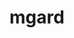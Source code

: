 ---
title: "mgard"
layout: cache
categories: [package, develop]
meta: {"compilers": ["gcc@=11.1.0", "gcc@=11.4.0", "gcc@=12.4.0", "oneapi@=2024.2.1"], "num_specs": 185, "num_specs_by_stack": {"aws-pcluster-neoverse_v1": 7, "aws-pcluster-x86_64_v4": 14, "data-vis-sdk": 18, "e4s": 62, "e4s-neoverse-v2": 38, "e4s-oneapi": 30, "e4s-rocm-external": 16, "root": 185}, "oss": ["amzn2", "ubuntu20.04", "ubuntu22.04"], "platforms": ["linux"], "stacks": ["aws-pcluster-neoverse_v1", "aws-pcluster-x86_64_v4", "data-vis-sdk", "e4s", "e4s-neoverse-v2", "e4s-oneapi", "e4s-rocm-external", "root"], "targets": ["neoverse_v1", "neoverse_v2", "x86_64_v3", "x86_64_v4"], "versions": ["2023-12-09"]}
spec_details: [{"compiler": "gcc@=11.4.0", "hash": "22egcc4qv4dnoor77oohobucbplfqdmn", "os": "ubuntu22.04", "platform": "linux", "size": "-", "stacks": ["e4s", "root"], "target": "x86_64_v3", "variants": ["build_system=cmake", "build_type=Release", "~cuda", "generator=make", "~ipo", "+openmp", "+serial", "+timing", "+unstructured"], "versions": ["2023-12-09"]}, {"compiler": "oneapi@=2024.2.1", "hash": "23ar3vct2aumfxbdffitpe2hdpilpikx", "os": "ubuntu22.04", "platform": "linux", "size": "-", "stacks": ["e4s-oneapi", "root"], "target": "x86_64_v3", "variants": ["build_system=cmake", "build_type=Release", "~cuda", "generator=make", "~ipo", "+openmp", "+serial", "~timing", "~unstructured"], "versions": ["2023-12-09"]}, {"compiler": "gcc@=11.4.0", "hash": "2aetr5b4lfe5yusfksc5z25crqe7wr7j", "os": "ubuntu22.04", "platform": "linux", "size": "-", "stacks": ["e4s", "root"], "target": "x86_64_v3", "variants": ["build_system=cmake", "build_type=Release", "~cuda", "generator=make", "~ipo", "+openmp", "+serial", "~timing", "~unstructured"], "versions": ["2023-12-09"]}, {"compiler": "gcc@=12.4.0", "hash": "2ultaxpk4dnijuoqsrg2w2wsb75ogzpx", "os": "amzn2", "platform": "linux", "size": "-", "stacks": ["aws-pcluster-neoverse_v1", "root"], "target": "neoverse_v1", "variants": ["build_system=cmake", "build_type=Release", "~cuda", "generator=make", "~ipo", "+openmp", "+serial", "~timing", "~unstructured"], "versions": ["2023-12-09"]}, {"compiler": "gcc@=11.1.0", "hash": "2zqnyydsx7ejumrwcdjby2nolu3zsvu5", "os": "ubuntu20.04", "platform": "linux", "size": "-", "stacks": ["data-vis-sdk", "root"], "target": "x86_64_v3", "variants": ["build_system=cmake", "build_type=Release", "~cuda", "generator=make", "~ipo", "+openmp", "+serial", "~timing", "~unstructured"], "versions": ["2023-12-09"]}, {"compiler": "gcc@=11.4.0", "hash": "33a467nr4zeobgn2xnviuacobxyzfr2v", "os": "ubuntu22.04", "platform": "linux", "size": "-", "stacks": ["e4s", "root"], "target": "x86_64_v3", "variants": ["build_system=cmake", "build_type=Release", "+cuda", "cuda_arch=90", "generator=make", "~ipo", "+openmp", "+serial", "+timing", "+unstructured"], "versions": ["2023-12-09"]}, {"compiler": "oneapi@=2024.2.1", "hash": "3as5mfrsiwj4m7ik5xl477hkgnyhhqib", "os": "ubuntu22.04", "platform": "linux", "size": "-", "stacks": ["root"], "target": "x86_64_v3", "variants": ["build_system=cmake", "build_type=Release", "~cuda", "generator=make", "~ipo", "+openmp", "+serial", "~timing", "~unstructured"], "versions": ["2023-12-09"]}, {"compiler": "gcc@=12.4.0", "hash": "3lrc3buvq4y7vbaewy3idsumvh5wv3it", "os": "amzn2", "platform": "linux", "size": "-", "stacks": ["aws-pcluster-x86_64_v4", "root"], "target": "x86_64_v3", "variants": ["build_system=cmake", "build_type=Release", "~cuda", "generator=make", "~ipo", "+openmp", "+serial", "~timing", "~unstructured"], "versions": ["2023-12-09"]}, {"compiler": "gcc@=11.4.0", "hash": "3mt3bn4446p37ar6eo5juq4xbetbxkds", "os": "ubuntu22.04", "platform": "linux", "size": "-", "stacks": ["e4s-neoverse-v2", "root"], "target": "neoverse_v2", "variants": ["build_system=cmake", "build_type=Release", "~cuda", "generator=make", "~ipo", "+openmp", "+serial", "~timing", "~unstructured"], "versions": ["2023-12-09"]}, {"compiler": "gcc@=11.1.0", "hash": "43eyjlpaeu2vb44wlazuhpzayz4tm7bv", "os": "ubuntu20.04", "platform": "linux", "size": "-", "stacks": ["data-vis-sdk", "root"], "target": "x86_64_v3", "variants": ["build_system=cmake", "build_type=Release", "~cuda", "generator=make", "~ipo", "+openmp", "+serial", "~timing", "~unstructured"], "versions": ["2023-12-09"]}, {"compiler": "gcc@=11.4.0", "hash": "4a3ytax7emdcvq4aagotakiaiu7i5nmj", "os": "ubuntu22.04", "platform": "linux", "size": "-", "stacks": ["e4s-neoverse-v2", "root"], "target": "neoverse_v2", "variants": ["build_system=cmake", "build_type=Release", "~cuda", "generator=make", "~ipo", "+openmp", "+serial", "~timing", "~unstructured"], "versions": ["2023-12-09"]}, {"compiler": "gcc@=11.4.0", "hash": "4anmdwem6u4ccyy2qej4wj3hy4hnjfwo", "os": "ubuntu22.04", "platform": "linux", "size": "-", "stacks": ["e4s", "root"], "target": "x86_64_v3", "variants": ["build_system=cmake", "build_type=Release", "~cuda", "generator=make", "~ipo", "+openmp", "+serial", "+timing", "+unstructured"], "versions": ["2023-12-09"]}, {"compiler": "gcc@=11.4.0", "hash": "4pqchnzc6yx7fygke6lk6xjplm2e22dj", "os": "ubuntu22.04", "platform": "linux", "size": "-", "stacks": ["e4s-neoverse-v2", "root"], "target": "neoverse_v2", "variants": ["build_system=cmake", "build_type=Release", "~cuda", "generator=make", "~ipo", "+openmp", "+serial", "~timing", "~unstructured"], "versions": ["2023-12-09"]}, {"compiler": "gcc@=11.4.0", "hash": "4qmpacyqryztmfxr5wjmwvdnxxwfolrw", "os": "ubuntu22.04", "platform": "linux", "size": "-", "stacks": ["e4s", "root"], "target": "x86_64_v3", "variants": ["build_system=cmake", "build_type=Release", "~cuda", "generator=make", "~ipo", "+openmp", "+serial", "~timing", "~unstructured"], "versions": ["2023-12-09"]}, {"compiler": "gcc@=11.4.0", "hash": "54bh3mwtxx7mlz37ymvanugaoj5c4lqi", "os": "ubuntu22.04", "platform": "linux", "size": "-", "stacks": ["e4s-neoverse-v2", "root"], "target": "neoverse_v2", "variants": ["build_system=cmake", "build_type=Release", "~cuda", "generator=make", "~ipo", "+openmp", "+serial", "~timing", "~unstructured"], "versions": ["2023-12-09"]}, {"compiler": "gcc@=12.4.0", "hash": "5aezr3ezdjbpyl5ulwl24byzsaei3ssu", "os": "amzn2", "platform": "linux", "size": "-", "stacks": ["aws-pcluster-x86_64_v4", "root"], "target": "x86_64_v3", "variants": ["build_system=cmake", "build_type=Release", "~cuda", "generator=make", "~ipo", "+openmp", "+serial", "~timing", "~unstructured"], "versions": ["2023-12-09"]}, {"compiler": "oneapi@=2024.2.1", "hash": "5bcvxhlgvuotk2bnmue4zrbtrzmwmpn4", "os": "ubuntu22.04", "platform": "linux", "size": "-", "stacks": ["e4s-oneapi", "root"], "target": "x86_64_v3", "variants": ["build_system=cmake", "build_type=Release", "~cuda", "generator=make", "~ipo", "+openmp", "+serial", "~timing", "~unstructured"], "versions": ["2023-12-09"]}, {"compiler": "gcc@=11.4.0", "hash": "5f5x6livobote2e6vc5rgwbbrugrmfgw", "os": "ubuntu22.04", "platform": "linux", "size": "-", "stacks": ["e4s", "e4s-rocm-external", "root"], "target": "x86_64_v3", "variants": ["build_system=cmake", "build_type=Release", "~cuda", "generator=make", "~ipo", "+openmp", "+serial", "~timing", "~unstructured"], "versions": ["2023-12-09"]}, {"compiler": "gcc@=11.4.0", "hash": "5iznnmwlfrmqgd7qjqopn6siju3k2rzi", "os": "ubuntu22.04", "platform": "linux", "size": "-", "stacks": ["e4s", "root"], "target": "x86_64_v3", "variants": ["build_system=cmake", "build_type=Release", "~cuda", "generator=make", "~ipo", "+openmp", "+serial", "~timing", "~unstructured"], "versions": ["2023-12-09"]}, {"compiler": "gcc@=11.4.0", "hash": "5lofbbngbg47kngjcm664on63oo2fnyj", "os": "ubuntu22.04", "platform": "linux", "size": "-", "stacks": ["e4s", "e4s-rocm-external", "root"], "target": "x86_64_v3", "variants": ["build_system=cmake", "build_type=Release", "~cuda", "generator=make", "~ipo", "+openmp", "+serial", "~timing", "~unstructured"], "versions": ["2023-12-09"]}, {"compiler": "gcc@=11.4.0", "hash": "5mqvjthab4p3opzclju2m4hbi6m7q4uw", "os": "ubuntu22.04", "platform": "linux", "size": "-", "stacks": ["e4s-neoverse-v2", "root"], "target": "neoverse_v2", "variants": ["build_system=cmake", "build_type=Release", "~cuda", "generator=make", "~ipo", "+openmp", "+serial", "+timing", "+unstructured"], "versions": ["2023-12-09"]}, {"compiler": "gcc@=11.4.0", "hash": "5mtbpm6qmwveoqdvpwk4igubsbvwqzeo", "os": "ubuntu22.04", "platform": "linux", "size": "-", "stacks": ["root"], "target": "neoverse_v2", "variants": ["build_system=cmake", "build_type=Release", "~cuda", "generator=make", "~ipo", "+openmp", "+serial", "~timing", "~unstructured"], "versions": ["2023-12-09"]}, {"compiler": "gcc@=11.1.0", "hash": "5noly7t4rzbsdz77r2avyy5x6gi6d3r7", "os": "ubuntu20.04", "platform": "linux", "size": "-", "stacks": ["data-vis-sdk", "root"], "target": "x86_64_v3", "variants": ["build_system=cmake", "build_type=Release", "~cuda", "generator=make", "~ipo", "+openmp", "+serial", "~timing", "~unstructured"], "versions": ["2023-12-09"]}, {"compiler": "gcc@=12.4.0", "hash": "5sxdhaptmq4kpf5icnwrvoded2uobvdx", "os": "amzn2", "platform": "linux", "size": "-", "stacks": ["aws-pcluster-neoverse_v1", "root"], "target": "neoverse_v1", "variants": ["build_system=cmake", "build_type=Release", "~cuda", "generator=make", "~ipo", "+openmp", "+serial", "~timing", "~unstructured"], "versions": ["2023-12-09"]}, {"compiler": "gcc@=11.4.0", "hash": "5ujrfo3hdy4ta7s5yjhv5qoychkecn2d", "os": "ubuntu22.04", "platform": "linux", "size": "-", "stacks": ["e4s-neoverse-v2", "root"], "target": "neoverse_v2", "variants": ["build_system=cmake", "build_type=Release", "~cuda", "generator=make", "~ipo", "+openmp", "+serial", "~timing", "~unstructured"], "versions": ["2023-12-09"]}, {"compiler": "gcc@=11.4.0", "hash": "5zk4zvqmar6axesygmpmzgs2uabcqcno", "os": "ubuntu22.04", "platform": "linux", "size": "-", "stacks": ["e4s-neoverse-v2", "root"], "target": "neoverse_v2", "variants": ["build_system=cmake", "build_type=Release", "~cuda", "generator=make", "~ipo", "+openmp", "+serial", "~timing", "~unstructured"], "versions": ["2023-12-09"]}, {"compiler": "gcc@=11.4.0", "hash": "6hgiteaf2jcjma3fpzu2gqw77gkap2xc", "os": "ubuntu22.04", "platform": "linux", "size": "-", "stacks": ["root"], "target": "x86_64_v3", "variants": ["build_system=cmake", "build_type=Release", "~cuda", "generator=make", "~ipo", "+openmp", "+serial", "~timing", "~unstructured"], "versions": ["2023-12-09"]}, {"compiler": "gcc@=11.4.0", "hash": "6kblvi75guaallhrv4kui5zwkdva42lc", "os": "ubuntu22.04", "platform": "linux", "size": "-", "stacks": ["e4s-neoverse-v2", "root"], "target": "neoverse_v2", "variants": ["build_system=cmake", "build_type=Release", "+cuda", "cuda_arch=90", "generator=make", "~ipo", "+openmp", "+serial", "+timing", "+unstructured"], "versions": ["2023-12-09"]}, {"compiler": "gcc@=11.4.0", "hash": "6lzpa3u57kpk4yzmhycrajlcmxmrg7mj", "os": "ubuntu22.04", "platform": "linux", "size": "-", "stacks": ["root"], "target": "neoverse_v2", "variants": ["build_system=cmake", "build_type=Release", "+cuda", "cuda_arch=90", "generator=make", "~ipo", "+openmp", "+serial", "+timing", "+unstructured"], "versions": ["2023-12-09"]}, {"compiler": "gcc@=11.4.0", "hash": "6terxbepgtonuxdsyvylh56egybmz27d", "os": "ubuntu22.04", "platform": "linux", "size": "-", "stacks": ["e4s-neoverse-v2", "root"], "target": "neoverse_v2", "variants": ["build_system=cmake", "build_type=Release", "~cuda", "generator=make", "~ipo", "+openmp", "+serial", "~timing", "~unstructured"], "versions": ["2023-12-09"]}, {"compiler": "gcc@=11.4.0", "hash": "6wlrzxsfryrqhrsuaoqnii5yoomglh6b", "os": "ubuntu22.04", "platform": "linux", "size": "-", "stacks": ["e4s", "root"], "target": "x86_64_v3", "variants": ["build_system=cmake", "build_type=Release", "~cuda", "generator=make", "~ipo", "+openmp", "+serial", "~timing", "~unstructured"], "versions": ["2023-12-09"]}, {"compiler": "gcc@=11.4.0", "hash": "7argtrgqo3volkebpaw55jwxr5ywoynq", "os": "ubuntu22.04", "platform": "linux", "size": "-", "stacks": ["e4s", "root"], "target": "x86_64_v3", "variants": ["build_system=cmake", "build_type=Release", "~cuda", "generator=make", "~ipo", "+openmp", "+serial", "+timing", "+unstructured"], "versions": ["2023-12-09"]}, {"compiler": "gcc@=11.1.0", "hash": "7fsnibbzxayl6nvl2dx2vafnnbihohhy", "os": "ubuntu20.04", "platform": "linux", "size": "-", "stacks": ["data-vis-sdk", "root"], "target": "x86_64_v3", "variants": ["build_system=cmake", "build_type=Release", "~cuda", "generator=make", "~ipo", "+openmp", "+serial", "~timing", "~unstructured"], "versions": ["2023-12-09"]}, {"compiler": "gcc@=11.4.0", "hash": "7lyjgyxravtr4yn5lqc72wchji6jxt6a", "os": "ubuntu22.04", "platform": "linux", "size": "-", "stacks": ["e4s", "root"], "target": "x86_64_v3", "variants": ["build_system=cmake", "build_type=Release", "~cuda", "generator=make", "~ipo", "+openmp", "+serial", "~timing", "~unstructured"], "versions": ["2023-12-09"]}, {"compiler": "gcc@=11.4.0", "hash": "a5hmkeepfqlzhy7ggcpvx3lqnfepkbbi", "os": "ubuntu22.04", "platform": "linux", "size": "-", "stacks": ["e4s", "root"], "target": "x86_64_v3", "variants": ["build_system=cmake", "build_type=Release", "+cuda", "cuda_arch=90", "generator=make", "~ipo", "+openmp", "+serial", "+timing", "+unstructured"], "versions": ["2023-12-09"]}, {"compiler": "gcc@=11.4.0", "hash": "a5pehmyqlieoyq74ii2j2gpqumpgt722", "os": "ubuntu22.04", "platform": "linux", "size": "-", "stacks": ["e4s", "root"], "target": "x86_64_v3", "variants": ["build_system=cmake", "build_type=Release", "~cuda", "generator=make", "~ipo", "+openmp", "+serial", "~timing", "~unstructured"], "versions": ["2023-12-09"]}, {"compiler": "gcc@=11.4.0", "hash": "a7bcxldz6e5xu7q6urg62cxsmm6qqw7w", "os": "ubuntu22.04", "platform": "linux", "size": "-", "stacks": ["e4s", "e4s-rocm-external", "root"], "target": "x86_64_v3", "variants": ["build_system=cmake", "build_type=Release", "~cuda", "generator=make", "~ipo", "+openmp", "+serial", "~timing", "~unstructured"], "versions": ["2023-12-09"]}, {"compiler": "gcc@=11.4.0", "hash": "agzbr77ov55tk7lvwjx25vhl6wfm4am6", "os": "ubuntu22.04", "platform": "linux", "size": "-", "stacks": ["e4s", "root"], "target": "x86_64_v3", "variants": ["build_system=cmake", "build_type=Release", "~cuda", "generator=make", "~ipo", "+openmp", "+serial", "+timing", "+unstructured"], "versions": ["2023-12-09"]}, {"compiler": "gcc@=12.4.0", "hash": "amlg2xx256b5turkeeigzb5vozsacq7o", "os": "amzn2", "platform": "linux", "size": "-", "stacks": ["aws-pcluster-neoverse_v1", "root"], "target": "neoverse_v1", "variants": ["build_system=cmake", "build_type=Release", "~cuda", "generator=make", "~ipo", "+openmp", "+serial", "~timing", "~unstructured"], "versions": ["2023-12-09"]}, {"compiler": "oneapi@=2024.2.1", "hash": "apcuf7otqg7wy3pessrb6x55h5ez4cro", "os": "ubuntu22.04", "platform": "linux", "size": "-", "stacks": ["e4s-oneapi", "root"], "target": "x86_64_v3", "variants": ["build_system=cmake", "build_type=Release", "~cuda", "generator=make", "~ipo", "+openmp", "+serial", "+timing", "+unstructured"], "versions": ["2023-12-09"]}, {"compiler": "gcc@=11.1.0", "hash": "auqiv5ch3j3xleevpaei3ztr4pmtomdz", "os": "ubuntu20.04", "platform": "linux", "size": "-", "stacks": ["data-vis-sdk", "root"], "target": "x86_64_v3", "variants": ["build_system=cmake", "build_type=Release", "~cuda", "generator=make", "~ipo", "+openmp", "+serial", "~timing", "~unstructured"], "versions": ["2023-12-09"]}, {"compiler": "gcc@=11.4.0", "hash": "awuqddwk6ik5fqsbbp2vg3ii4hsim66g", "os": "ubuntu22.04", "platform": "linux", "size": "-", "stacks": ["e4s", "root"], "target": "x86_64_v3", "variants": ["build_system=cmake", "build_type=Release", "~cuda", "generator=make", "~ipo", "+openmp", "+serial", "~timing", "~unstructured"], "versions": ["2023-12-09"]}, {"compiler": "gcc@=11.4.0", "hash": "ay5q4mu2p5jbzmip66ihz3344mc5llhs", "os": "ubuntu22.04", "platform": "linux", "size": "-", "stacks": ["e4s-neoverse-v2", "root"], "target": "neoverse_v2", "variants": ["build_system=cmake", "build_type=Release", "~cuda", "generator=make", "~ipo", "+openmp", "+serial", "~timing", "~unstructured"], "versions": ["2023-12-09"]}, {"compiler": "oneapi@=2024.2.1", "hash": "b4wquov5mc34fijenhmbamh7uvvihqax", "os": "ubuntu22.04", "platform": "linux", "size": "-", "stacks": ["e4s-oneapi", "root"], "target": "x86_64_v3", "variants": ["build_system=cmake", "build_type=Release", "~cuda", "generator=make", "~ipo", "+openmp", "+serial", "+timing", "+unstructured"], "versions": ["2023-12-09"]}, {"compiler": "oneapi@=2024.2.1", "hash": "b5m4vw7pgve77jpy3gt7bdympyyzrqtn", "os": "ubuntu22.04", "platform": "linux", "size": "-", "stacks": ["e4s-oneapi", "root"], "target": "x86_64_v3", "variants": ["build_system=cmake", "build_type=Release", "~cuda", "generator=make", "~ipo", "+openmp", "+serial", "~timing", "~unstructured"], "versions": ["2023-12-09"]}, {"compiler": "gcc@=11.4.0", "hash": "bbql6qleh3emjai4ilpya47jzqumu65d", "os": "ubuntu22.04", "platform": "linux", "size": "-", "stacks": ["e4s", "root"], "target": "x86_64_v3", "variants": ["build_system=cmake", "build_type=Release", "~cuda", "generator=make", "~ipo", "+openmp", "+serial", "+timing", "+unstructured"], "versions": ["2023-12-09"]}, {"compiler": "gcc@=12.4.0", "hash": "bcgvxvez2fuqo6hzbt7vy3r6bhvqe7gx", "os": "amzn2", "platform": "linux", "size": "-", "stacks": ["root"], "target": "x86_64_v3", "variants": ["build_system=cmake", "build_type=Release", "~cuda", "generator=make", "~ipo", "+openmp", "+serial", "~timing", "~unstructured"], "versions": ["2023-12-09"]}, {"compiler": "oneapi@=2024.2.1", "hash": "bn3h6nycarlsuntyss4qg4j5cdusvl4i", "os": "ubuntu22.04", "platform": "linux", "size": "-", "stacks": ["e4s-oneapi", "root"], "target": "x86_64_v3", "variants": ["build_system=cmake", "build_type=Release", "~cuda", "generator=make", "~ipo", "+openmp", "+serial", "+timing", "+unstructured"], "versions": ["2023-12-09"]}, {"compiler": "gcc@=11.4.0", "hash": "bpp7ayhoqsv6asfxtc4zc6gula463dtc", "os": "ubuntu22.04", "platform": "linux", "size": "-", "stacks": ["e4s", "e4s-rocm-external", "root"], "target": "x86_64_v3", "variants": ["build_system=cmake", "build_type=Release", "~cuda", "generator=make", "~ipo", "+openmp", "+serial", "~timing", "~unstructured"], "versions": ["2023-12-09"]}, {"compiler": "gcc@=11.4.0", "hash": "bppr2pqpwoctlqopyt3dqqigtp3jl3tq", "os": "ubuntu22.04", "platform": "linux", "size": "-", "stacks": ["e4s-neoverse-v2", "root"], "target": "neoverse_v2", "variants": ["build_system=cmake", "build_type=Release", "~cuda", "generator=make", "~ipo", "+openmp", "+serial", "~timing", "~unstructured"], "versions": ["2023-12-09"]}, {"compiler": "gcc@=11.1.0", "hash": "buvjbnz2uchw4k35vgbxebf4ar7kojbu", "os": "ubuntu20.04", "platform": "linux", "size": "-", "stacks": ["data-vis-sdk", "root"], "target": "x86_64_v3", "variants": ["build_system=cmake", "build_type=Release", "~cuda", "generator=make", "~ipo", "+openmp", "+serial", "~timing", "~unstructured"], "versions": ["2023-12-09"]}, {"compiler": "gcc@=11.4.0", "hash": "bzfsdiseyreqkh3jcxzhx342xfbnz7bj", "os": "ubuntu22.04", "platform": "linux", "size": "-", "stacks": ["e4s-neoverse-v2", "root"], "target": "neoverse_v2", "variants": ["build_system=cmake", "build_type=Release", "~cuda", "generator=make", "~ipo", "+openmp", "+serial", "~timing", "~unstructured"], "versions": ["2023-12-09"]}, {"compiler": "oneapi@=2024.2.1", "hash": "capipiypn4tajrgu3qcy5ascqj6h77f4", "os": "ubuntu22.04", "platform": "linux", "size": "-", "stacks": ["e4s-oneapi", "root"], "target": "x86_64_v3", "variants": ["build_system=cmake", "build_type=Release", "~cuda", "generator=make", "~ipo", "+openmp", "+serial", "~timing", "~unstructured"], "versions": ["2023-12-09"]}, {"compiler": "gcc@=11.4.0", "hash": "cvji7zyj7dhe36c24qxs64gchfxvbnuj", "os": "ubuntu22.04", "platform": "linux", "size": "-", "stacks": ["e4s-neoverse-v2", "root"], "target": "neoverse_v2", "variants": ["build_system=cmake", "build_type=Release", "~cuda", "generator=make", "~ipo", "+openmp", "+serial", "~timing", "~unstructured"], "versions": ["2023-12-09"]}, {"compiler": "gcc@=11.4.0", "hash": "d456yaideny34tuxqrfllalr22v5tsiu", "os": "ubuntu22.04", "platform": "linux", "size": "-", "stacks": ["e4s", "root"], "target": "x86_64_v3", "variants": ["build_system=cmake", "build_type=Release", "~cuda", "generator=make", "~ipo", "+openmp", "+serial", "~timing", "~unstructured"], "versions": ["2023-12-09"]}, {"compiler": "gcc@=11.4.0", "hash": "dbgd4m3cylh7ycdohodalqc7uhy7i7pu", "os": "ubuntu22.04", "platform": "linux", "size": "-", "stacks": ["root"], "target": "x86_64_v3", "variants": ["build_system=cmake", "build_type=Release", "~cuda", "generator=make", "~ipo", "+openmp", "+serial", "~timing", "~unstructured"], "versions": ["2023-12-09"]}, {"compiler": "gcc@=11.4.0", "hash": "dtzf76zhhxsg5rzurgfvhahj4p5exgos", "os": "ubuntu22.04", "platform": "linux", "size": "-", "stacks": ["e4s", "root"], "target": "x86_64_v3", "variants": ["build_system=cmake", "build_type=Release", "~cuda", "generator=make", "~ipo", "+openmp", "+serial", "~timing", "~unstructured"], "versions": ["2023-12-09"]}, {"compiler": "gcc@=11.4.0", "hash": "du3obatshsznrlwib3jzj6x75zm7icue", "os": "ubuntu22.04", "platform": "linux", "size": "-", "stacks": ["e4s-neoverse-v2", "root"], "target": "neoverse_v2", "variants": ["build_system=cmake", "build_type=Release", "~cuda", "generator=make", "~ipo", "+openmp", "+serial", "~timing", "~unstructured"], "versions": ["2023-12-09"]}, {"compiler": "gcc@=11.4.0", "hash": "e5zfcfn7sblrgbvagtvvwmwlwjjnzfvw", "os": "ubuntu22.04", "platform": "linux", "size": "-", "stacks": ["e4s-neoverse-v2", "root"], "target": "neoverse_v2", "variants": ["build_system=cmake", "build_type=Release", "~cuda", "generator=make", "~ipo", "+openmp", "+serial", "~timing", "~unstructured"], "versions": ["2023-12-09"]}, {"compiler": "gcc@=12.4.0", "hash": "ebznxs6wnlqyithamwktbpvplkzyvv55", "os": "amzn2", "platform": "linux", "size": "-", "stacks": ["root"], "target": "neoverse_v1", "variants": ["build_system=cmake", "build_type=Release", "~cuda", "generator=make", "~ipo", "+openmp", "+serial", "~timing", "~unstructured"], "versions": ["2023-12-09"]}, {"compiler": "gcc@=11.4.0", "hash": "ejj74qbuj36dr7xja7jgj2fsqo2mjdhh", "os": "ubuntu22.04", "platform": "linux", "size": "-", "stacks": ["e4s", "root"], "target": "x86_64_v3", "variants": ["build_system=cmake", "build_type=Release", "+cuda", "cuda_arch=90", "generator=make", "~ipo", "+openmp", "+serial", "+timing", "+unstructured"], "versions": ["2023-12-09"]}, {"compiler": "oneapi@=2024.2.1", "hash": "fb3hxx3bveex2bj4fueimitemteswd4v", "os": "ubuntu22.04", "platform": "linux", "size": "-", "stacks": ["root"], "target": "x86_64_v3", "variants": ["build_system=cmake", "build_type=Release", "~cuda", "generator=make", "~ipo", "+openmp", "+serial", "~timing", "~unstructured"], "versions": ["2023-12-09"]}, {"compiler": "gcc@=12.4.0", "hash": "fcr4ixffvsvja2owou3awm3zj5ovvxnd", "os": "amzn2", "platform": "linux", "size": "-", "stacks": ["aws-pcluster-x86_64_v4", "root"], "target": "x86_64_v4", "variants": ["build_system=cmake", "build_type=Release", "~cuda", "generator=make", "~ipo", "+openmp", "+serial", "~timing", "~unstructured"], "versions": ["2023-12-09"]}, {"compiler": "gcc@=11.4.0", "hash": "ffbyv52bc3jr5atiuxgaqaf7prfqvpfx", "os": "ubuntu22.04", "platform": "linux", "size": "-", "stacks": ["e4s", "root"], "target": "x86_64_v3", "variants": ["build_system=cmake", "build_type=Release", "~cuda", "generator=make", "~ipo", "+openmp", "+serial", "~timing", "~unstructured"], "versions": ["2023-12-09"]}, {"compiler": "gcc@=12.4.0", "hash": "ffe4xsvpapzzatmxa3bk4ixwwhqwzxpj", "os": "amzn2", "platform": "linux", "size": "-", "stacks": ["aws-pcluster-x86_64_v4", "root"], "target": "x86_64_v4", "variants": ["build_system=cmake", "build_type=Release", "~cuda", "generator=make", "~ipo", "+openmp", "+serial", "~timing", "~unstructured"], "versions": ["2023-12-09"]}, {"compiler": "oneapi@=2024.2.1", "hash": "ftrjfy62qmpidiz5rk4drmn4r5qqvadp", "os": "ubuntu22.04", "platform": "linux", "size": "-", "stacks": ["e4s-oneapi", "root"], "target": "x86_64_v3", "variants": ["build_system=cmake", "build_type=Release", "~cuda", "generator=make", "~ipo", "+openmp", "+serial", "~timing", "~unstructured"], "versions": ["2023-12-09"]}, {"compiler": "gcc@=11.4.0", "hash": "fvf2xsferc4pl7ginpi4wdzy4kuqi7un", "os": "ubuntu22.04", "platform": "linux", "size": "-", "stacks": ["e4s", "root"], "target": "x86_64_v3", "variants": ["build_system=cmake", "build_type=Release", "~cuda", "generator=make", "~ipo", "+openmp", "+serial", "~timing", "~unstructured"], "versions": ["2023-12-09"]}, {"compiler": "gcc@=11.4.0", "hash": "gccu5757q2fzmr4kslabvqn2yxwqpa3d", "os": "ubuntu22.04", "platform": "linux", "size": "-", "stacks": ["e4s-neoverse-v2", "root"], "target": "neoverse_v2", "variants": ["build_system=cmake", "build_type=Release", "~cuda", "generator=make", "~ipo", "+openmp", "+serial", "~timing", "~unstructured"], "versions": ["2023-12-09"]}, {"compiler": "gcc@=11.4.0", "hash": "gcdg6422begz7y2hare7izyiqko3zsgb", "os": "ubuntu22.04", "platform": "linux", "size": "-", "stacks": ["e4s", "e4s-rocm-external", "root"], "target": "x86_64_v3", "variants": ["build_system=cmake", "build_type=Release", "~cuda", "generator=make", "~ipo", "+openmp", "+serial", "~timing", "~unstructured"], "versions": ["2023-12-09"]}, {"compiler": "oneapi@=2024.2.1", "hash": "gffccawdlxdmb5gflrsoht2w2v2groah", "os": "ubuntu22.04", "platform": "linux", "size": "-", "stacks": ["e4s-oneapi", "root"], "target": "x86_64_v3", "variants": ["build_system=cmake", "build_type=Release", "~cuda", "generator=make", "~ipo", "+openmp", "+serial", "+timing", "+unstructured"], "versions": ["2023-12-09"]}, {"compiler": "gcc@=12.4.0", "hash": "ggzo53bdcodo723ojg3ldpugpjwisujk", "os": "amzn2", "platform": "linux", "size": "-", "stacks": ["aws-pcluster-x86_64_v4", "root"], "target": "x86_64_v4", "variants": ["build_system=cmake", "build_type=Release", "~cuda", "generator=make", "~ipo", "+openmp", "+serial", "~timing", "~unstructured"], "versions": ["2023-12-09"]}, {"compiler": "gcc@=11.4.0", "hash": "gjlf726gk66ovcckqr7tsk5omookosjz", "os": "ubuntu22.04", "platform": "linux", "size": "-", "stacks": ["e4s", "root"], "target": "x86_64_v3", "variants": ["build_system=cmake", "build_type=Release", "+cuda", "cuda_arch=80", "generator=make", "~ipo", "+openmp", "+serial", "+timing", "+unstructured"], "versions": ["2023-12-09"]}, {"compiler": "gcc@=12.4.0", "hash": "gjyak2qhk24j3zzubczx5uu6obyusn6h", "os": "amzn2", "platform": "linux", "size": "-", "stacks": ["root"], "target": "x86_64_v4", "variants": ["build_system=cmake", "build_type=Release", "~cuda", "generator=make", "~ipo", "+openmp", "+serial", "~timing", "~unstructured"], "versions": ["2023-12-09"]}, {"compiler": "gcc@=11.4.0", "hash": "gkwnpa4m5qm2ougo4m3mbfj3me6jpycn", "os": "ubuntu22.04", "platform": "linux", "size": "-", "stacks": ["e4s", "root"], "target": "x86_64_v3", "variants": ["build_system=cmake", "build_type=Release", "+cuda", "cuda_arch=90", "generator=make", "~ipo", "+openmp", "+serial", "+timing", "+unstructured"], "versions": ["2023-12-09"]}, {"compiler": "gcc@=11.4.0", "hash": "gpvnaffuujjcny6cotx22epwapferqbw", "os": "ubuntu22.04", "platform": "linux", "size": "-", "stacks": ["e4s", "root"], "target": "x86_64_v3", "variants": ["build_system=cmake", "build_type=Release", "~cuda", "generator=make", "~ipo", "+openmp", "+serial", "~timing", "~unstructured"], "versions": ["2023-12-09"]}, {"compiler": "gcc@=11.4.0", "hash": "gxtfv36nx3plrooms74w5f4nwsmc3fxk", "os": "ubuntu22.04", "platform": "linux", "size": "-", "stacks": ["e4s-neoverse-v2", "root"], "target": "neoverse_v2", "variants": ["build_system=cmake", "build_type=Release", "~cuda", "generator=make", "~ipo", "+openmp", "+serial", "~timing", "~unstructured"], "versions": ["2023-12-09"]}, {"compiler": "gcc@=11.4.0", "hash": "gzk2p6u3v7onwfvdqramex3d2brbkrrt", "os": "ubuntu22.04", "platform": "linux", "size": "-", "stacks": ["e4s-neoverse-v2", "root"], "target": "neoverse_v2", "variants": ["build_system=cmake", "build_type=Release", "~cuda", "generator=make", "~ipo", "+openmp", "+serial", "+timing", "+unstructured"], "versions": ["2023-12-09"]}, {"compiler": "gcc@=11.1.0", "hash": "h6mbbhzxqpcruzgiui3n5prfikrtzi2h", "os": "ubuntu20.04", "platform": "linux", "size": "-", "stacks": ["data-vis-sdk", "root"], "target": "x86_64_v3", "variants": ["build_system=cmake", "build_type=Release", "~cuda", "generator=make", "~ipo", "+openmp", "+serial", "~timing", "~unstructured"], "versions": ["2023-12-09"]}, {"compiler": "gcc@=11.4.0", "hash": "hccoswdhwl3kmf7wqcoib2jk7j7tx3pw", "os": "ubuntu22.04", "platform": "linux", "size": "-", "stacks": ["e4s", "root"], "target": "x86_64_v3", "variants": ["build_system=cmake", "build_type=Release", "~cuda", "generator=make", "~ipo", "+openmp", "+serial", "~timing", "~unstructured"], "versions": ["2023-12-09"]}, {"compiler": "gcc@=11.4.0", "hash": "hologezq2wxbo4pta33f6gd35hfiyb4x", "os": "ubuntu22.04", "platform": "linux", "size": "-", "stacks": ["e4s", "root"], "target": "x86_64_v3", "variants": ["build_system=cmake", "build_type=Release", "+cuda", "cuda_arch=90", "generator=make", "~ipo", "+openmp", "+serial", "+timing", "+unstructured"], "versions": ["2023-12-09"]}, {"compiler": "gcc@=11.4.0", "hash": "hq2xqwabh4v23tylludxd67ejddmyzzl", "os": "ubuntu22.04", "platform": "linux", "size": "-", "stacks": ["e4s", "root"], "target": "x86_64_v3", "variants": ["build_system=cmake", "build_type=Release", "+cuda", "cuda_arch=80", "generator=make", "~ipo", "+openmp", "+serial", "+timing", "+unstructured"], "versions": ["2023-12-09"]}, {"compiler": "gcc@=11.4.0", "hash": "hr6aev6zxsdcmibb6hwqib5zmrso7jzc", "os": "ubuntu22.04", "platform": "linux", "size": "-", "stacks": ["e4s", "root"], "target": "x86_64_v3", "variants": ["build_system=cmake", "build_type=Release", "+cuda", "cuda_arch=90", "generator=make", "~ipo", "+openmp", "+serial", "+timing", "+unstructured"], "versions": ["2023-12-09"]}, {"compiler": "gcc@=11.4.0", "hash": "i3u5eulv2n2ue6j62hnrssabvh52ev33", "os": "ubuntu22.04", "platform": "linux", "size": "-", "stacks": ["e4s", "root"], "target": "x86_64_v3", "variants": ["build_system=cmake", "build_type=Release", "~cuda", "generator=make", "~ipo", "+openmp", "+serial", "~timing", "~unstructured"], "versions": ["2023-12-09"]}, {"compiler": "gcc@=11.4.0", "hash": "i53ajj3btp455zlnvkqznezyn56puxox", "os": "ubuntu22.04", "platform": "linux", "size": "-", "stacks": ["e4s", "root"], "target": "x86_64_v3", "variants": ["build_system=cmake", "build_type=Release", "~cuda", "generator=make", "~ipo", "+openmp", "+serial", "~timing", "~unstructured"], "versions": ["2023-12-09"]}, {"compiler": "oneapi@=2024.2.1", "hash": "i7ekfbidqkm5tfqufskthrlbtpkoqmex", "os": "ubuntu22.04", "platform": "linux", "size": "-", "stacks": ["e4s-oneapi", "root"], "target": "x86_64_v3", "variants": ["build_system=cmake", "build_type=Release", "~cuda", "generator=make", "~ipo", "+openmp", "+serial", "+timing", "+unstructured"], "versions": ["2023-12-09"]}, {"compiler": "gcc@=11.4.0", "hash": "icwe4iljte6wgplnnb2ckujojcc5psuh", "os": "ubuntu22.04", "platform": "linux", "size": "-", "stacks": ["root"], "target": "neoverse_v2", "variants": ["build_system=cmake", "build_type=Release", "~cuda", "generator=make", "~ipo", "+openmp", "+serial", "~timing", "~unstructured"], "versions": ["2023-12-09"]}, {"compiler": "gcc@=12.4.0", "hash": "igejmzinpewqlv7zluqyowchjd2hv3if", "os": "amzn2", "platform": "linux", "size": "-", "stacks": ["aws-pcluster-x86_64_v4", "root"], "target": "x86_64_v4", "variants": ["build_system=cmake", "build_type=Release", "~cuda", "generator=make", "~ipo", "+openmp", "+serial", "~timing", "~unstructured"], "versions": ["2023-12-09"]}, {"compiler": "gcc@=12.4.0", "hash": "ikcjsp4mlmbi4hzbrtftnvoi7bvqjuri", "os": "amzn2", "platform": "linux", "size": "-", "stacks": ["aws-pcluster-x86_64_v4", "root"], "target": "x86_64_v4", "variants": ["build_system=cmake", "build_type=Release", "~cuda", "generator=make", "~ipo", "+openmp", "+serial", "~timing", "~unstructured"], "versions": ["2023-12-09"]}, {"compiler": "gcc@=12.4.0", "hash": "ivr5pu3xgnpmihjl2hedbwuwpywve73n", "os": "amzn2", "platform": "linux", "size": "-", "stacks": ["aws-pcluster-x86_64_v4", "root"], "target": "x86_64_v3", "variants": ["build_system=cmake", "build_type=Release", "~cuda", "generator=make", "~ipo", "+openmp", "+serial", "~timing", "~unstructured"], "versions": ["2023-12-09"]}, {"compiler": "gcc@=12.4.0", "hash": "j3htob76eitavhg5yprpkrngx2xcyh4b", "os": "amzn2", "platform": "linux", "size": "-", "stacks": ["aws-pcluster-x86_64_v4", "root"], "target": "x86_64_v4", "variants": ["build_system=cmake", "build_type=Release", "~cuda", "generator=make", "~ipo", "+openmp", "+serial", "~timing", "~unstructured"], "versions": ["2023-12-09"]}, {"compiler": "gcc@=12.4.0", "hash": "j5y7nnv2rm4rdyabtcq5yukdyygwnswv", "os": "amzn2", "platform": "linux", "size": "-", "stacks": ["aws-pcluster-x86_64_v4", "root"], "target": "x86_64_v3", "variants": ["build_system=cmake", "build_type=Release", "~cuda", "generator=make", "~ipo", "+openmp", "+serial", "~timing", "~unstructured"], "versions": ["2023-12-09"]}, {"compiler": "gcc@=11.4.0", "hash": "j7zkax2pq3qlst6stlqi4ifmsnkgsrc2", "os": "ubuntu22.04", "platform": "linux", "size": "-", "stacks": ["e4s-neoverse-v2", "root"], "target": "neoverse_v2", "variants": ["build_system=cmake", "build_type=Release", "~cuda", "generator=make", "~ipo", "+openmp", "+serial", "~timing", "~unstructured"], "versions": ["2023-12-09"]}, {"compiler": "gcc@=11.4.0", "hash": "jbpwmhqikatwkhg3cv2zaijmf62aojo5", "os": "ubuntu22.04", "platform": "linux", "size": "-", "stacks": ["e4s", "root"], "target": "x86_64_v3", "variants": ["build_system=cmake", "build_type=Release", "~cuda", "generator=make", "~ipo", "+openmp", "+serial", "+timing", "+unstructured"], "versions": ["2023-12-09"]}, {"compiler": "gcc@=11.1.0", "hash": "jilgmvnp7ct3bxrxy56l27ifvotd7koj", "os": "ubuntu20.04", "platform": "linux", "size": "-", "stacks": ["data-vis-sdk", "root"], "target": "x86_64_v3", "variants": ["build_system=cmake", "build_type=Release", "~cuda", "generator=make", "~ipo", "+openmp", "+serial", "~timing", "~unstructured"], "versions": ["2023-12-09"]}, {"compiler": "gcc@=11.4.0", "hash": "k72qpfsqe4gystch5cnosdbxslcc3h6s", "os": "ubuntu22.04", "platform": "linux", "size": "-", "stacks": ["e4s-neoverse-v2", "root"], "target": "neoverse_v2", "variants": ["build_system=cmake", "build_type=Release", "~cuda", "generator=make", "~ipo", "+openmp", "+serial", "+timing", "+unstructured"], "versions": ["2023-12-09"]}, {"compiler": "gcc@=11.4.0", "hash": "kdgf37tyzvdds5vvucdd7xqjlb7hp33f", "os": "ubuntu22.04", "platform": "linux", "size": "-", "stacks": ["root"], "target": "x86_64_v3", "variants": ["build_system=cmake", "build_type=Release", "+cuda", "cuda_arch=80", "generator=make", "~ipo", "+openmp", "+serial", "+timing", "+unstructured"], "versions": ["2023-12-09"]}, {"compiler": "gcc@=11.4.0", "hash": "ki6mxq4qnseri5zjydmydxirm3idep4v", "os": "ubuntu22.04", "platform": "linux", "size": "-", "stacks": ["e4s", "e4s-rocm-external", "root"], "target": "x86_64_v3", "variants": ["build_system=cmake", "build_type=Release", "~cuda", "generator=make", "~ipo", "+openmp", "+serial", "~timing", "~unstructured"], "versions": ["2023-12-09"]}, {"compiler": "gcc@=11.4.0", "hash": "knsggqy44ln3qmrsnzn536lb7m7ynmxy", "os": "ubuntu22.04", "platform": "linux", "size": "-", "stacks": ["e4s-neoverse-v2", "root"], "target": "neoverse_v2", "variants": ["build_system=cmake", "build_type=Release", "~cuda", "generator=make", "~ipo", "+openmp", "+serial", "~timing", "~unstructured"], "versions": ["2023-12-09"]}, {"compiler": "gcc@=11.4.0", "hash": "kukwffyz6zqyqky5vo5kz3b67cjx3s4p", "os": "ubuntu22.04", "platform": "linux", "size": "-", "stacks": ["root"], "target": "neoverse_v2", "variants": ["build_system=cmake", "build_type=Release", "~cuda", "generator=make", "~ipo", "+openmp", "+serial", "+timing", "+unstructured"], "versions": ["2023-12-09"]}, {"compiler": "oneapi@=2024.2.1", "hash": "l4emtdfna37d6dgvhjqcj7j62ezpifh4", "os": "ubuntu22.04", "platform": "linux", "size": "-", "stacks": ["e4s-oneapi", "root"], "target": "x86_64_v3", "variants": ["build_system=cmake", "build_type=Release", "~cuda", "generator=make", "~ipo", "+openmp", "+serial", "~timing", "~unstructured"], "versions": ["2023-12-09"]}, {"compiler": "gcc@=11.4.0", "hash": "lfu42acgguuvevbxn53inmkoke6vqksm", "os": "ubuntu22.04", "platform": "linux", "size": "-", "stacks": ["root"], "target": "x86_64_v3", "variants": ["build_system=cmake", "build_type=Release", "+cuda", "cuda_arch=90", "generator=make", "~ipo", "+openmp", "+serial", "+timing", "+unstructured"], "versions": ["2023-12-09"]}, {"compiler": "gcc@=11.4.0", "hash": "lgak62v44jvgxpf6y5n57szuw7i4jdws", "os": "ubuntu22.04", "platform": "linux", "size": "-", "stacks": ["e4s-neoverse-v2", "root"], "target": "neoverse_v2", "variants": ["build_system=cmake", "build_type=Release", "~cuda", "generator=make", "~ipo", "+openmp", "+serial", "~timing", "~unstructured"], "versions": ["2023-12-09"]}, {"compiler": "oneapi@=2024.2.1", "hash": "lh3ehvwwbtk64qyrrjanjsdeqwuqhg5c", "os": "ubuntu22.04", "platform": "linux", "size": "-", "stacks": ["e4s-oneapi", "root"], "target": "x86_64_v3", "variants": ["build_system=cmake", "build_type=Release", "~cuda", "generator=make", "~ipo", "+openmp", "+serial", "~timing", "~unstructured"], "versions": ["2023-12-09"]}, {"compiler": "oneapi@=2024.2.1", "hash": "ljozs7cfr5v3aek5jjzrt5znchzds632", "os": "ubuntu22.04", "platform": "linux", "size": "-", "stacks": ["e4s-oneapi", "root"], "target": "x86_64_v3", "variants": ["build_system=cmake", "build_type=Release", "~cuda", "generator=make", "~ipo", "+openmp", "+serial", "~timing", "~unstructured"], "versions": ["2023-12-09"]}, {"compiler": "oneapi@=2024.2.1", "hash": "lpbnvlngtyi7svmhees6qnumjcm7m5ac", "os": "ubuntu22.04", "platform": "linux", "size": "-", "stacks": ["e4s-oneapi", "root"], "target": "x86_64_v3", "variants": ["build_system=cmake", "build_type=Release", "~cuda", "generator=make", "~ipo", "+openmp", "+serial", "+timing", "+unstructured"], "versions": ["2023-12-09"]}, {"compiler": "gcc@=11.1.0", "hash": "lzxqx33ou6fp2uuipzpccaal75zjvlrw", "os": "ubuntu20.04", "platform": "linux", "size": "-", "stacks": ["data-vis-sdk", "root"], "target": "x86_64_v3", "variants": ["build_system=cmake", "build_type=Release", "~cuda", "generator=make", "~ipo", "+openmp", "+serial", "~timing", "~unstructured"], "versions": ["2023-12-09"]}, {"compiler": "gcc@=12.4.0", "hash": "magji5gezficge32uh43y6ollhvjxzol", "os": "amzn2", "platform": "linux", "size": "-", "stacks": ["aws-pcluster-x86_64_v4", "root"], "target": "x86_64_v4", "variants": ["build_system=cmake", "build_type=Release", "~cuda", "generator=make", "~ipo", "+openmp", "+serial", "~timing", "~unstructured"], "versions": ["2023-12-09"]}, {"compiler": "gcc@=11.4.0", "hash": "md5q7nk7cwqv466wcum36so3rq6efucm", "os": "ubuntu22.04", "platform": "linux", "size": "-", "stacks": ["e4s", "root"], "target": "x86_64_v3", "variants": ["build_system=cmake", "build_type=Release", "~cuda", "generator=make", "~ipo", "+openmp", "+serial", "~timing", "~unstructured"], "versions": ["2023-12-09"]}, {"compiler": "oneapi@=2024.2.1", "hash": "mkreav45wy4nmhlig4g7tc7yiip7fezo", "os": "ubuntu22.04", "platform": "linux", "size": "-", "stacks": ["e4s-oneapi", "root"], "target": "x86_64_v3", "variants": ["build_system=cmake", "build_type=Release", "~cuda", "generator=make", "~ipo", "+openmp", "+serial", "~timing", "~unstructured"], "versions": ["2023-12-09"]}, {"compiler": "gcc@=11.4.0", "hash": "mpyukymxuhwqibn7wuajajmytvj3kn4g", "os": "ubuntu22.04", "platform": "linux", "size": "-", "stacks": ["e4s", "root"], "target": "x86_64_v3", "variants": ["build_system=cmake", "build_type=Release", "+cuda", "cuda_arch=80", "generator=make", "~ipo", "+openmp", "+serial", "+timing", "+unstructured"], "versions": ["2023-12-09"]}, {"compiler": "gcc@=11.4.0", "hash": "mq7f4mz67aguwtzmvibtrw3kkrx3t6we", "os": "ubuntu22.04", "platform": "linux", "size": "-", "stacks": ["e4s-neoverse-v2", "root"], "target": "neoverse_v2", "variants": ["build_system=cmake", "build_type=Release", "+cuda", "cuda_arch=90", "generator=make", "~ipo", "+openmp", "+serial", "+timing", "+unstructured"], "versions": ["2023-12-09"]}, {"compiler": "gcc@=12.4.0", "hash": "n44qh5avflw2aujgj3dqoybong75vac6", "os": "amzn2", "platform": "linux", "size": "-", "stacks": ["aws-pcluster-neoverse_v1", "root"], "target": "neoverse_v1", "variants": ["build_system=cmake", "build_type=Release", "~cuda", "generator=make", "~ipo", "+openmp", "+serial", "~timing", "~unstructured"], "versions": ["2023-12-09"]}, {"compiler": "gcc@=11.4.0", "hash": "n4gofwm7allzjuevsxjou53rypn4z76j", "os": "ubuntu22.04", "platform": "linux", "size": "-", "stacks": ["e4s", "root"], "target": "x86_64_v3", "variants": ["build_system=cmake", "build_type=Release", "~cuda", "generator=make", "~ipo", "+openmp", "+serial", "~timing", "~unstructured"], "versions": ["2023-12-09"]}, {"compiler": "oneapi@=2024.2.1", "hash": "nb2zun464brxbmpzhxgqknl63f2wz4ip", "os": "ubuntu22.04", "platform": "linux", "size": "-", "stacks": ["e4s-oneapi", "root"], "target": "x86_64_v3", "variants": ["build_system=cmake", "build_type=Release", "~cuda", "generator=make", "~ipo", "+openmp", "+serial", "~timing", "~unstructured"], "versions": ["2023-12-09"]}, {"compiler": "gcc@=12.4.0", "hash": "nbdhkpr4kxnkpkx3g2hmgqbdlqbh4v6d", "os": "amzn2", "platform": "linux", "size": "-", "stacks": ["aws-pcluster-neoverse_v1", "root"], "target": "neoverse_v1", "variants": ["build_system=cmake", "build_type=Release", "~cuda", "generator=make", "~ipo", "+openmp", "+serial", "~timing", "~unstructured"], "versions": ["2023-12-09"]}, {"compiler": "oneapi@=2024.2.1", "hash": "nfdwcykeeldef3rsny3f5c7bsz4svi3p", "os": "ubuntu22.04", "platform": "linux", "size": "-", "stacks": ["e4s-oneapi", "root"], "target": "x86_64_v3", "variants": ["build_system=cmake", "build_type=Release", "~cuda", "generator=make", "~ipo", "+openmp", "+serial", "~timing", "~unstructured"], "versions": ["2023-12-09"]}, {"compiler": "oneapi@=2024.2.1", "hash": "nfgt7e7kpgkd2jzvrvy5belqqbj5yyng", "os": "ubuntu22.04", "platform": "linux", "size": "-", "stacks": ["e4s-oneapi", "root"], "target": "x86_64_v3", "variants": ["build_system=cmake", "build_type=Release", "~cuda", "generator=make", "~ipo", "+openmp", "+serial", "~timing", "~unstructured"], "versions": ["2023-12-09"]}, {"compiler": "gcc@=11.4.0", "hash": "nijkgnajcl2mb5apvi3rqlqw6qz7ekir", "os": "ubuntu22.04", "platform": "linux", "size": "-", "stacks": ["e4s", "root"], "target": "x86_64_v3", "variants": ["build_system=cmake", "build_type=Release", "+cuda", "cuda_arch=80", "generator=make", "~ipo", "+openmp", "+serial", "+timing", "+unstructured"], "versions": ["2023-12-09"]}, {"compiler": "oneapi@=2024.2.1", "hash": "nilqex2cwiaum7jwvf4islewnvyllen6", "os": "ubuntu22.04", "platform": "linux", "size": "-", "stacks": ["e4s-oneapi", "root"], "target": "x86_64_v3", "variants": ["build_system=cmake", "build_type=Release", "~cuda", "generator=make", "~ipo", "+openmp", "+serial", "~timing", "~unstructured"], "versions": ["2023-12-09"]}, {"compiler": "gcc@=11.4.0", "hash": "nlxnfmwv6rzao6fmzvubie75upgux4nu", "os": "ubuntu22.04", "platform": "linux", "size": "-", "stacks": ["e4s", "e4s-rocm-external", "root"], "target": "x86_64_v3", "variants": ["build_system=cmake", "build_type=Release", "~cuda", "generator=make", "~ipo", "+openmp", "+serial", "~timing", "~unstructured"], "versions": ["2023-12-09"]}, {"compiler": "gcc@=11.1.0", "hash": "nmz5xbpkj6dsj3377oxzw53cdelb4mnr", "os": "ubuntu20.04", "platform": "linux", "size": "-", "stacks": ["data-vis-sdk", "root"], "target": "x86_64_v3", "variants": ["build_system=cmake", "build_type=Release", "~cuda", "generator=make", "~ipo", "+openmp", "+serial", "~timing", "~unstructured"], "versions": ["2023-12-09"]}, {"compiler": "gcc@=11.4.0", "hash": "nu3n2ueoj3qjyu2dcsbbr2nyeleduy75", "os": "ubuntu22.04", "platform": "linux", "size": "-", "stacks": ["e4s-neoverse-v2", "root"], "target": "neoverse_v2", "variants": ["build_system=cmake", "build_type=Release", "~cuda", "generator=make", "~ipo", "+openmp", "+serial", "~timing", "~unstructured"], "versions": ["2023-12-09"]}, {"compiler": "oneapi@=2024.2.1", "hash": "nztsxpv4egzt53ijjobetd32pjo4dvl3", "os": "ubuntu22.04", "platform": "linux", "size": "-", "stacks": ["root"], "target": "x86_64_v3", "variants": ["build_system=cmake", "build_type=Release", "~cuda", "generator=make", "~ipo", "+openmp", "+serial", "~timing", "~unstructured"], "versions": ["2023-12-09"]}, {"compiler": "gcc@=11.4.0", "hash": "o6jmduoyok4q6eowmkwhpxvaivt2ommg", "os": "ubuntu22.04", "platform": "linux", "size": "-", "stacks": ["e4s", "e4s-rocm-external", "root"], "target": "x86_64_v3", "variants": ["build_system=cmake", "build_type=Release", "~cuda", "generator=make", "~ipo", "+openmp", "+serial", "~timing", "~unstructured"], "versions": ["2023-12-09"]}, {"compiler": "gcc@=11.4.0", "hash": "ogen6z6hctpcjjascsteadwjbvxch36v", "os": "ubuntu22.04", "platform": "linux", "size": "-", "stacks": ["e4s-neoverse-v2", "root"], "target": "neoverse_v2", "variants": ["build_system=cmake", "build_type=Release", "+cuda", "cuda_arch=90", "generator=make", "~ipo", "+openmp", "+serial", "+timing", "+unstructured"], "versions": ["2023-12-09"]}, {"compiler": "oneapi@=2024.2.1", "hash": "oog55wht34s2nm2xox4mlmqn54ndpevf", "os": "ubuntu22.04", "platform": "linux", "size": "-", "stacks": ["e4s-oneapi", "root"], "target": "x86_64_v3", "variants": ["build_system=cmake", "build_type=Release", "~cuda", "generator=make", "~ipo", "+openmp", "+serial", "~timing", "~unstructured"], "versions": ["2023-12-09"]}, {"compiler": "oneapi@=2024.2.1", "hash": "p5lnh4pkd4ig33hcizuvkmj6bcpvb2ca", "os": "ubuntu22.04", "platform": "linux", "size": "-", "stacks": ["e4s-oneapi", "root"], "target": "x86_64_v3", "variants": ["build_system=cmake", "build_type=Release", "~cuda", "generator=make", "~ipo", "+openmp", "+serial", "~timing", "~unstructured"], "versions": ["2023-12-09"]}, {"compiler": "gcc@=11.4.0", "hash": "phil57hoo5k45al443szod7ba6lookfj", "os": "ubuntu22.04", "platform": "linux", "size": "-", "stacks": ["e4s-neoverse-v2", "root"], "target": "neoverse_v2", "variants": ["build_system=cmake", "build_type=Release", "+cuda", "cuda_arch=90", "generator=make", "~ipo", "+openmp", "+serial", "+timing", "+unstructured"], "versions": ["2023-12-09"]}, {"compiler": "gcc@=11.4.0", "hash": "pjflmwhqx2tas4ypiwzwjwggatznoonl", "os": "ubuntu22.04", "platform": "linux", "size": "-", "stacks": ["e4s", "e4s-rocm-external", "root"], "target": "x86_64_v3", "variants": ["build_system=cmake", "build_type=Release", "~cuda", "generator=make", "~ipo", "+openmp", "+serial", "~timing", "~unstructured"], "versions": ["2023-12-09"]}, {"compiler": "gcc@=11.4.0", "hash": "pmprerwlq6hlw6gsgrlpjytffsq2l424", "os": "ubuntu22.04", "platform": "linux", "size": "-", "stacks": ["e4s-neoverse-v2", "root"], "target": "neoverse_v2", "variants": ["build_system=cmake", "build_type=Release", "~cuda", "generator=make", "~ipo", "+openmp", "+serial", "+timing", "+unstructured"], "versions": ["2023-12-09"]}, {"compiler": "oneapi@=2024.2.1", "hash": "pu7il6hjq6tmuca7ryksy2txxnpol27q", "os": "ubuntu22.04", "platform": "linux", "size": "-", "stacks": ["e4s-oneapi", "root"], "target": "x86_64_v3", "variants": ["build_system=cmake", "build_type=Release", "~cuda", "generator=make", "~ipo", "+openmp", "+serial", "+timing", "+unstructured"], "versions": ["2023-12-09"]}, {"compiler": "gcc@=11.4.0", "hash": "qgevmezr4t24c55mozz5c44zrsv4xrmg", "os": "ubuntu22.04", "platform": "linux", "size": "-", "stacks": ["e4s-neoverse-v2", "root"], "target": "neoverse_v2", "variants": ["build_system=cmake", "build_type=Release", "~cuda", "generator=make", "~ipo", "+openmp", "+serial", "~timing", "~unstructured"], "versions": ["2023-12-09"]}, {"compiler": "gcc@=12.4.0", "hash": "qhigryyle7kyzgl72rsis7po3m4lpzw6", "os": "amzn2", "platform": "linux", "size": "-", "stacks": ["aws-pcluster-x86_64_v4", "root"], "target": "x86_64_v3", "variants": ["build_system=cmake", "build_type=Release", "~cuda", "generator=make", "~ipo", "+openmp", "+serial", "~timing", "~unstructured"], "versions": ["2023-12-09"]}, {"compiler": "gcc@=11.4.0", "hash": "qhz3ltxvhpntsbjzs2u76teqrizfpdud", "os": "ubuntu22.04", "platform": "linux", "size": "-", "stacks": ["e4s", "root"], "target": "x86_64_v3", "variants": ["build_system=cmake", "build_type=Release", "+cuda", "cuda_arch=80", "generator=make", "~ipo", "+openmp", "+serial", "+timing", "+unstructured"], "versions": ["2023-12-09"]}, {"compiler": "oneapi@=2024.2.1", "hash": "qnhqjt2ipmvh6ptxhldilnz34clcyold", "os": "ubuntu22.04", "platform": "linux", "size": "-", "stacks": ["e4s-oneapi", "root"], "target": "x86_64_v3", "variants": ["build_system=cmake", "build_type=Release", "~cuda", "generator=make", "~ipo", "+openmp", "+serial", "~timing", "~unstructured"], "versions": ["2023-12-09"]}, {"compiler": "oneapi@=2024.2.1", "hash": "qo5apq5jz3l64c2j7dlez45hcqbdzlih", "os": "ubuntu22.04", "platform": "linux", "size": "-", "stacks": ["e4s-oneapi", "root"], "target": "x86_64_v3", "variants": ["build_system=cmake", "build_type=Release", "~cuda", "generator=make", "~ipo", "+openmp", "+serial", "~timing", "~unstructured"], "versions": ["2023-12-09"]}, {"compiler": "gcc@=11.4.0", "hash": "qpro3ujyrvahz4n43j5gnv6uucrgetlu", "os": "ubuntu22.04", "platform": "linux", "size": "-", "stacks": ["e4s", "root"], "target": "x86_64_v3", "variants": ["build_system=cmake", "build_type=Release", "~cuda", "generator=make", "~ipo", "+openmp", "+serial", "+timing", "+unstructured"], "versions": ["2023-12-09"]}, {"compiler": "gcc@=11.4.0", "hash": "qs22nwjqr5abg6ogj4bqowh6sj4x2m6f", "os": "ubuntu22.04", "platform": "linux", "size": "-", "stacks": ["e4s-neoverse-v2", "root"], "target": "neoverse_v2", "variants": ["build_system=cmake", "build_type=Release", "~cuda", "generator=make", "~ipo", "+openmp", "+serial", "+timing", "+unstructured"], "versions": ["2023-12-09"]}, {"compiler": "gcc@=12.4.0", "hash": "qzuaq3z7zrkl6o3ie6gtyfrt65cem7ba", "os": "amzn2", "platform": "linux", "size": "-", "stacks": ["aws-pcluster-neoverse_v1", "root"], "target": "neoverse_v1", "variants": ["build_system=cmake", "build_type=Release", "~cuda", "generator=make", "~ipo", "+openmp", "+serial", "~timing", "~unstructured"], "versions": ["2023-12-09"]}, {"compiler": "gcc@=12.4.0", "hash": "r46xvsco3u67jjijukh77ljyrjg4237b", "os": "amzn2", "platform": "linux", "size": "-", "stacks": ["aws-pcluster-neoverse_v1", "root"], "target": "neoverse_v1", "variants": ["build_system=cmake", "build_type=Release", "~cuda", "generator=make", "~ipo", "+openmp", "+serial", "~timing", "~unstructured"], "versions": ["2023-12-09"]}, {"compiler": "gcc@=11.4.0", "hash": "ralz74e2tzlchf4rdkmzrpe6bxkh2zqk", "os": "ubuntu22.04", "platform": "linux", "size": "-", "stacks": ["e4s", "e4s-rocm-external", "root"], "target": "x86_64_v3", "variants": ["build_system=cmake", "build_type=Release", "~cuda", "generator=make", "~ipo", "+openmp", "+serial", "~timing", "~unstructured"], "versions": ["2023-12-09"]}, {"compiler": "gcc@=11.4.0", "hash": "rf4rnnw5m22uurwbnszk4iqww3z5cyaq", "os": "ubuntu22.04", "platform": "linux", "size": "-", "stacks": ["e4s", "root"], "target": "x86_64_v3", "variants": ["build_system=cmake", "build_type=Release", "~cuda", "generator=make", "~ipo", "+openmp", "+serial", "~timing", "~unstructured"], "versions": ["2023-12-09"]}, {"compiler": "gcc@=11.1.0", "hash": "rghqjsscex6sub5624lktoihwz2hbdny", "os": "ubuntu20.04", "platform": "linux", "size": "-", "stacks": ["data-vis-sdk", "root"], "target": "x86_64_v3", "variants": ["build_system=cmake", "build_type=Release", "~cuda", "generator=make", "~ipo", "+openmp", "+serial", "~timing", "~unstructured"], "versions": ["2023-12-09"]}, {"compiler": "oneapi@=2024.2.1", "hash": "rh3afhwl2blsovhrb2tes5p4xo7grckz", "os": "ubuntu22.04", "platform": "linux", "size": "-", "stacks": ["e4s-oneapi", "root"], "target": "x86_64_v3", "variants": ["build_system=cmake", "build_type=Release", "~cuda", "generator=make", "~ipo", "+openmp", "+serial", "~timing", "~unstructured"], "versions": ["2023-12-09"]}, {"compiler": "oneapi@=2024.2.1", "hash": "rhzl7fmgp3lu7bbhycvws5qokwncnzdk", "os": "ubuntu22.04", "platform": "linux", "size": "-", "stacks": ["e4s-oneapi", "root"], "target": "x86_64_v3", "variants": ["build_system=cmake", "build_type=Release", "~cuda", "generator=make", "~ipo", "+openmp", "+serial", "~timing", "~unstructured"], "versions": ["2023-12-09"]}, {"compiler": "gcc@=11.4.0", "hash": "rmlfdxvb4i2lt4h3upxnk5uhlcsyohwp", "os": "ubuntu22.04", "platform": "linux", "size": "-", "stacks": ["e4s", "root"], "target": "x86_64_v3", "variants": ["build_system=cmake", "build_type=Release", "~cuda", "generator=make", "~ipo", "+openmp", "+serial", "~timing", "~unstructured"], "versions": ["2023-12-09"]}, {"compiler": "oneapi@=2024.2.1", "hash": "rptwvxtasrjk5pz5wmkkm4dgiyxqa7gx", "os": "ubuntu22.04", "platform": "linux", "size": "-", "stacks": ["e4s-oneapi", "root"], "target": "x86_64_v3", "variants": ["build_system=cmake", "build_type=Release", "~cuda", "generator=make", "~ipo", "+openmp", "+serial", "~timing", "~unstructured"], "versions": ["2023-12-09"]}, {"compiler": "gcc@=11.4.0", "hash": "rvpaltymrv44stuzpvh57fi2dkyyltpy", "os": "ubuntu22.04", "platform": "linux", "size": "-", "stacks": ["e4s-neoverse-v2", "root"], "target": "neoverse_v2", "variants": ["build_system=cmake", "build_type=Release", "~cuda", "generator=make", "~ipo", "+openmp", "+serial", "~timing", "~unstructured"], "versions": ["2023-12-09"]}, {"compiler": "oneapi@=2024.2.1", "hash": "ryvxnwfp3eddy566qezdb5nww2fflxdg", "os": "ubuntu22.04", "platform": "linux", "size": "-", "stacks": ["e4s-oneapi", "root"], "target": "x86_64_v3", "variants": ["build_system=cmake", "build_type=Release", "~cuda", "generator=make", "~ipo", "+openmp", "+serial", "~timing", "~unstructured"], "versions": ["2023-12-09"]}, {"compiler": "gcc@=11.4.0", "hash": "rzlgfyksy4w2zkasgo5plfp2lrtjw35k", "os": "ubuntu22.04", "platform": "linux", "size": "-", "stacks": ["e4s", "root"], "target": "x86_64_v3", "variants": ["build_system=cmake", "build_type=Release", "~cuda", "generator=make", "~ipo", "+openmp", "+serial", "~timing", "~unstructured"], "versions": ["2023-12-09"]}, {"compiler": "gcc@=11.4.0", "hash": "s5p3lsv5vjmawwldpft7h7245pwej3kr", "os": "ubuntu22.04", "platform": "linux", "size": "-", "stacks": ["e4s", "root"], "target": "x86_64_v3", "variants": ["build_system=cmake", "build_type=Release", "~cuda", "generator=make", "~ipo", "+openmp", "+serial", "~timing", "~unstructured"], "versions": ["2023-12-09"]}, {"compiler": "gcc@=11.4.0", "hash": "s6k3rxp3bw5oe2ru5gnbeza5xtcs6ejh", "os": "ubuntu22.04", "platform": "linux", "size": "-", "stacks": ["e4s-neoverse-v2", "root"], "target": "neoverse_v2", "variants": ["build_system=cmake", "build_type=Release", "~cuda", "generator=make", "~ipo", "+openmp", "+serial", "~timing", "~unstructured"], "versions": ["2023-12-09"]}, {"compiler": "gcc@=11.1.0", "hash": "sliq7mmw7x4frtj6pwvojkaxuf65lh62", "os": "ubuntu20.04", "platform": "linux", "size": "-", "stacks": ["data-vis-sdk", "root"], "target": "x86_64_v3", "variants": ["build_system=cmake", "build_type=Release", "~cuda", "generator=make", "~ipo", "+openmp", "+serial", "~timing", "~unstructured"], "versions": ["2023-12-09"]}, {"compiler": "oneapi@=2024.2.1", "hash": "ssixdgv6yllanfa6dgbjiwqnpqrjyj65", "os": "ubuntu22.04", "platform": "linux", "size": "-", "stacks": ["e4s-oneapi", "root"], "target": "x86_64_v3", "variants": ["build_system=cmake", "build_type=Release", "~cuda", "generator=make", "~ipo", "+openmp", "+serial", "~timing", "~unstructured"], "versions": ["2023-12-09"]}, {"compiler": "gcc@=11.1.0", "hash": "stgf5nniitlcybu3c25s7vrzgtu5eu77", "os": "ubuntu20.04", "platform": "linux", "size": "-", "stacks": ["data-vis-sdk", "root"], "target": "x86_64_v3", "variants": ["build_system=cmake", "build_type=Release", "~cuda", "generator=make", "~ipo", "+openmp", "+serial", "~timing", "~unstructured"], "versions": ["2023-12-09"]}, {"compiler": "gcc@=11.4.0", "hash": "sufezi6b5qobham6ytuxmka7ksw6l3a3", "os": "ubuntu22.04", "platform": "linux", "size": "-", "stacks": ["e4s-neoverse-v2", "root"], "target": "neoverse_v2", "variants": ["build_system=cmake", "build_type=Release", "+cuda", "cuda_arch=90", "generator=make", "~ipo", "+openmp", "+serial", "+timing", "+unstructured"], "versions": ["2023-12-09"]}, {"compiler": "gcc@=11.1.0", "hash": "t5crbymyyc6x5lvqqovmu6jkw3iscfr3", "os": "ubuntu20.04", "platform": "linux", "size": "-", "stacks": ["data-vis-sdk", "root"], "target": "x86_64_v3", "variants": ["build_system=cmake", "build_type=Release", "~cuda", "generator=make", "~ipo", "+openmp", "+serial", "~timing", "~unstructured"], "versions": ["2023-12-09"]}, {"compiler": "gcc@=11.4.0", "hash": "t5v2xurkktcbhrdnk7bojfkbyuko6mzs", "os": "ubuntu22.04", "platform": "linux", "size": "-", "stacks": ["e4s", "e4s-rocm-external", "root"], "target": "x86_64_v3", "variants": ["build_system=cmake", "build_type=Release", "~cuda", "generator=make", "~ipo", "+openmp", "+serial", "~timing", "~unstructured"], "versions": ["2023-12-09"]}, {"compiler": "gcc@=11.4.0", "hash": "t5yrdzn2mgo7bmqj23ik25feyu4vx77a", "os": "ubuntu22.04", "platform": "linux", "size": "-", "stacks": ["e4s-neoverse-v2", "root"], "target": "neoverse_v2", "variants": ["build_system=cmake", "build_type=Release", "+cuda", "cuda_arch=90", "generator=make", "~ipo", "+openmp", "+serial", "+timing", "+unstructured"], "versions": ["2023-12-09"]}, {"compiler": "gcc@=11.4.0", "hash": "t6gtqcjwonytucobfxfcpxoibp6potfg", "os": "ubuntu22.04", "platform": "linux", "size": "-", "stacks": ["e4s-neoverse-v2", "root"], "target": "neoverse_v2", "variants": ["build_system=cmake", "build_type=Release", "~cuda", "generator=make", "~ipo", "+openmp", "+serial", "+timing", "+unstructured"], "versions": ["2023-12-09"]}, {"compiler": "gcc@=11.4.0", "hash": "taa2saknrfpp37cjlrkwo4tmc3bmehhp", "os": "ubuntu22.04", "platform": "linux", "size": "-", "stacks": ["root"], "target": "x86_64_v3", "variants": ["build_system=cmake", "build_type=Release", "~cuda", "generator=make", "~ipo", "+openmp", "+serial", "+timing", "+unstructured"], "versions": ["2023-12-09"]}, {"compiler": "gcc@=11.4.0", "hash": "tb4vir34s7pn3op4lhm3dfbrsml6cgbj", "os": "ubuntu22.04", "platform": "linux", "size": "-", "stacks": ["e4s", "root"], "target": "x86_64_v3", "variants": ["build_system=cmake", "build_type=Release", "~cuda", "generator=make", "~ipo", "+openmp", "+serial", "~timing", "~unstructured"], "versions": ["2023-12-09"]}, {"compiler": "gcc@=12.4.0", "hash": "thzhabpgriusve4vbevur7ihvwm2oass", "os": "amzn2", "platform": "linux", "size": "-", "stacks": ["aws-pcluster-x86_64_v4", "root"], "target": "x86_64_v3", "variants": ["build_system=cmake", "build_type=Release", "~cuda", "generator=make", "~ipo", "+openmp", "+serial", "~timing", "~unstructured"], "versions": ["2023-12-09"]}, {"compiler": "gcc@=11.4.0", "hash": "tu6i4ld6lchkgmtlqdda4un5g3mitdfo", "os": "ubuntu22.04", "platform": "linux", "size": "-", "stacks": ["e4s", "root"], "target": "x86_64_v3", "variants": ["build_system=cmake", "build_type=Release", "+cuda", "cuda_arch=90", "generator=make", "~ipo", "+openmp", "+serial", "+timing", "+unstructured"], "versions": ["2023-12-09"]}, {"compiler": "gcc@=11.4.0", "hash": "uobam2fwu7yspfxgstg57pss5hgl3ets", "os": "ubuntu22.04", "platform": "linux", "size": "-", "stacks": ["e4s", "root"], "target": "x86_64_v3", "variants": ["build_system=cmake", "build_type=Release", "+cuda", "cuda_arch=80", "generator=make", "~ipo", "+openmp", "+serial", "+timing", "+unstructured"], "versions": ["2023-12-09"]}, {"compiler": "gcc@=11.4.0", "hash": "urcmzkjdpvb6stzfqworliftyie73kzo", "os": "ubuntu22.04", "platform": "linux", "size": "-", "stacks": ["e4s-neoverse-v2", "root"], "target": "neoverse_v2", "variants": ["build_system=cmake", "build_type=Release", "~cuda", "generator=make", "~ipo", "+openmp", "+serial", "+timing", "+unstructured"], "versions": ["2023-12-09"]}, {"compiler": "gcc@=11.1.0", "hash": "vbnn77yolcexi3zjq2unorzh2lxaiuet", "os": "ubuntu20.04", "platform": "linux", "size": "-", "stacks": ["data-vis-sdk", "root"], "target": "x86_64_v3", "variants": ["build_system=cmake", "build_type=Release", "~cuda", "generator=make", "~ipo", "+openmp", "+serial", "~timing", "~unstructured"], "versions": ["2023-12-09"]}, {"compiler": "gcc@=11.1.0", "hash": "ve6egdn7jjwbntfqs3mwsd2ooiphm7nt", "os": "ubuntu20.04", "platform": "linux", "size": "-", "stacks": ["data-vis-sdk", "root"], "target": "x86_64_v3", "variants": ["build_system=cmake", "build_type=Release", "~cuda", "generator=make", "~ipo", "+openmp", "+serial", "~timing", "~unstructured"], "versions": ["2023-12-09"]}, {"compiler": "gcc@=12.4.0", "hash": "vkzrdzia53s2mkdrs2vthikbwvquu3jk", "os": "amzn2", "platform": "linux", "size": "-", "stacks": ["aws-pcluster-x86_64_v4", "root"], "target": "x86_64_v3", "variants": ["build_system=cmake", "build_type=Release", "~cuda", "generator=make", "~ipo", "+openmp", "+serial", "~timing", "~unstructured"], "versions": ["2023-12-09"]}, {"compiler": "gcc@=11.4.0", "hash": "vpecyx7htrb6ewywqrcalsxsy3ckyvni", "os": "ubuntu22.04", "platform": "linux", "size": "-", "stacks": ["e4s-neoverse-v2", "root"], "target": "neoverse_v2", "variants": ["build_system=cmake", "build_type=Release", "+cuda", "cuda_arch=90", "generator=make", "~ipo", "+openmp", "+serial", "+timing", "+unstructured"], "versions": ["2023-12-09"]}, {"compiler": "gcc@=11.4.0", "hash": "w5zxptft5nr66wvmhuoyiydib6ybeytu", "os": "ubuntu22.04", "platform": "linux", "size": "-", "stacks": ["e4s", "e4s-rocm-external", "root"], "target": "x86_64_v3", "variants": ["build_system=cmake", "build_type=Release", "~cuda", "generator=make", "~ipo", "+openmp", "+serial", "~timing", "~unstructured"], "versions": ["2023-12-09"]}, {"compiler": "oneapi@=2024.2.1", "hash": "wf5fpftpfirkyytnibrfwijfolz5goaa", "os": "ubuntu22.04", "platform": "linux", "size": "-", "stacks": ["root"], "target": "x86_64_v3", "variants": ["build_system=cmake", "build_type=Release", "~cuda", "generator=make", "~ipo", "+openmp", "+serial", "+timing", "+unstructured"], "versions": ["2023-12-09"]}, {"compiler": "gcc@=11.4.0", "hash": "wgdqmx2wkb443cp32v3q4zzvk5xxfqv6", "os": "ubuntu22.04", "platform": "linux", "size": "-", "stacks": ["e4s", "root"], "target": "x86_64_v3", "variants": ["build_system=cmake", "build_type=Release", "~cuda", "generator=make", "~ipo", "+openmp", "+serial", "~timing", "~unstructured"], "versions": ["2023-12-09"]}, {"compiler": "gcc@=11.4.0", "hash": "wxz7suiublylsd7yi7iwaymgpbarbu2b", "os": "ubuntu22.04", "platform": "linux", "size": "-", "stacks": ["e4s", "root"], "target": "x86_64_v3", "variants": ["build_system=cmake", "build_type=Release", "~cuda", "generator=make", "~ipo", "+openmp", "+serial", "~timing", "~unstructured"], "versions": ["2023-12-09"]}, {"compiler": "gcc@=11.4.0", "hash": "xp5bu7i6kjkghi4wpylhlszdkebj4rw2", "os": "ubuntu22.04", "platform": "linux", "size": "-", "stacks": ["e4s", "root"], "target": "x86_64_v3", "variants": ["build_system=cmake", "build_type=Release", "~cuda", "generator=make", "~ipo", "+openmp", "+serial", "~timing", "~unstructured"], "versions": ["2023-12-09"]}, {"compiler": "oneapi@=2024.2.1", "hash": "xsthdweqmsulmjapl4rv7stduve2acs4", "os": "ubuntu22.04", "platform": "linux", "size": "-", "stacks": ["e4s-oneapi", "root"], "target": "x86_64_v3", "variants": ["build_system=cmake", "build_type=Release", "~cuda", "generator=make", "~ipo", "+openmp", "+serial", "~timing", "~unstructured"], "versions": ["2023-12-09"]}, {"compiler": "gcc@=11.4.0", "hash": "yjs5qqfs6pauhysaucm3qyt7ze2ieusq", "os": "ubuntu22.04", "platform": "linux", "size": "-", "stacks": ["e4s-neoverse-v2", "root"], "target": "neoverse_v2", "variants": ["build_system=cmake", "build_type=Release", "~cuda", "generator=make", "~ipo", "+openmp", "+serial", "~timing", "~unstructured"], "versions": ["2023-12-09"]}, {"compiler": "gcc@=11.4.0", "hash": "ynty226pcleu5vmjpgszwwywdwzrggdx", "os": "ubuntu22.04", "platform": "linux", "size": "-", "stacks": ["e4s", "e4s-rocm-external", "root"], "target": "x86_64_v3", "variants": ["build_system=cmake", "build_type=Release", "~cuda", "generator=make", "~ipo", "+openmp", "+serial", "~timing", "~unstructured"], "versions": ["2023-12-09"]}, {"compiler": "gcc@=11.4.0", "hash": "z2z6dbxxmg6bzoqryilbe6owra3ejqub", "os": "ubuntu22.04", "platform": "linux", "size": "-", "stacks": ["e4s", "root"], "target": "x86_64_v3", "variants": ["build_system=cmake", "build_type=Release", "+cuda", "cuda_arch=80", "generator=make", "~ipo", "+openmp", "+serial", "+timing", "+unstructured"], "versions": ["2023-12-09"]}, {"compiler": "gcc@=11.4.0", "hash": "zfq3eughlsbf7crkqcgwwueftgdpclbg", "os": "ubuntu22.04", "platform": "linux", "size": "-", "stacks": ["e4s", "e4s-rocm-external", "root"], "target": "x86_64_v3", "variants": ["build_system=cmake", "build_type=Release", "~cuda", "generator=make", "~ipo", "+openmp", "+serial", "~timing", "~unstructured"], "versions": ["2023-12-09"]}, {"compiler": "gcc@=11.4.0", "hash": "zobksotp44ctca3fs5wftshrvi5b5y56", "os": "ubuntu22.04", "platform": "linux", "size": "-", "stacks": ["e4s", "e4s-rocm-external", "root"], "target": "x86_64_v3", "variants": ["build_system=cmake", "build_type=Release", "~cuda", "generator=make", "~ipo", "+openmp", "+serial", "~timing", "~unstructured"], "versions": ["2023-12-09"]}, {"compiler": "gcc@=11.1.0", "hash": "zoe3a2dnhi2mtl6epqcof3nokflnm6sq", "os": "ubuntu20.04", "platform": "linux", "size": "-", "stacks": ["data-vis-sdk", "root"], "target": "x86_64_v3", "variants": ["build_system=cmake", "build_type=Release", "~cuda", "generator=make", "~ipo", "+openmp", "+serial", "~timing", "~unstructured"], "versions": ["2023-12-09"]}, {"compiler": "gcc@=11.4.0", "hash": "ztxclo4pej3s6i77sgekjkxmyxaekk3k", "os": "ubuntu22.04", "platform": "linux", "size": "-", "stacks": ["e4s", "e4s-rocm-external", "root"], "target": "x86_64_v3", "variants": ["build_system=cmake", "build_type=Release", "~cuda", "generator=make", "~ipo", "+openmp", "+serial", "~timing", "~unstructured"], "versions": ["2023-12-09"]}, {"compiler": "gcc@=11.4.0", "hash": "zvsidk3zlxkrcvai7q5rbtt4c4vvdyrt", "os": "ubuntu22.04", "platform": "linux", "size": "-", "stacks": ["e4s-neoverse-v2", "root"], "target": "neoverse_v2", "variants": ["build_system=cmake", "build_type=Release", "~cuda", "generator=make", "~ipo", "+openmp", "+serial", "~timing", "~unstructured"], "versions": ["2023-12-09"]}, {"compiler": "gcc@=11.1.0", "hash": "zw2s32pjtei7jyippf6ehq6iedgaeuct", "os": "ubuntu20.04", "platform": "linux", "size": "-", "stacks": ["data-vis-sdk", "root"], "target": "x86_64_v3", "variants": ["build_system=cmake", "build_type=Release", "~cuda", "generator=make", "~ipo", "+openmp", "+serial", "~timing", "~unstructured"], "versions": ["2023-12-09"]}]
---